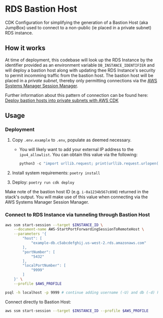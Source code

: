 # RDS Bastion Host

CDK Configuration for simplifying the generation of a Bastion Host (aka JumpBox) used to connect to a non-public (ie placed in a private subnet) RDS instance.

## How it works

At time of deployment, this codebase will look up the RDS Instance by the identifier provided as an environment variable `DB_INSTANCE_IDENTIFIER` and will deploy a bastion host along with updating thee RDS Instance's security to permit incomming traffic from the bastion host. The bastion host will be placed in a _private subnet_, thereby only permitting connections via the [AWS Systems Manager Session Manager](https://docs.aws.amazon.com/systems-manager/latest/userguide/session-manager.html).

Further information about this pattern of connection can be found here: [Deploy bastion hosts into private subnets with AWS CDK](https://aws.amazon.com/blogs/infrastructure-and-automation/deploy-bastion-hosts-into-private-subnets-with-aws-cdk/)

## Usage

### Deployment

1.  Copy `.env.example` to `.env`, populate as deemed necessary.

    - You will likely want to add your external IP address to the `ipv4_allowlist`. You can obtain this value via the following:

      ```py
      python3 -c "import urllib.request; print(urllib.request.urlopen('https://api.ipify.org').read().decode('utf8'))"
      ```

1.  Install system requirements: `poetry install`
1.  Deploy: `poetry run cdk deploy`

Make note of the bastion host ID (e.g. `i-0a1234b567c890`) returned in the stack's output. You will make use of this value when connecting via the AWS Systems Manager Session Manager.

### Connect to RDS Instance via tunneling through Bastion Host

```sh
aws ssm start-session --target $INSTANCE_ID \
    --document-name AWS-StartPortForwardingSessionToRemoteHost \
    --parameters '{
        "host": [
            "example-db.c5abcdefghij.us-west-2.rds.amazonaws.com"
        ],
        "portNumber": [
            "5432"
        ],
        "localPortNumber": [
            "9999"
        ]
    }' \
    --profile $AWS_PROFILE
```

```sh
psql -h localhost -p 9999 # continue adding username (-U) and db (-d) here...
```

Connect directly to Bastion Host:

```sh
aws ssm start-session --target $INSTANCE_ID --profile $AWS_PROFILE
```
